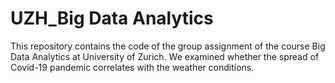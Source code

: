 # UZH_Big Data Analytics

This repository contains the code of the group assignment of the course Big Data Analytics at University of Zurich. 
We examined whether the spread of Covid-19 pandemic correlates with the weather conditions.
